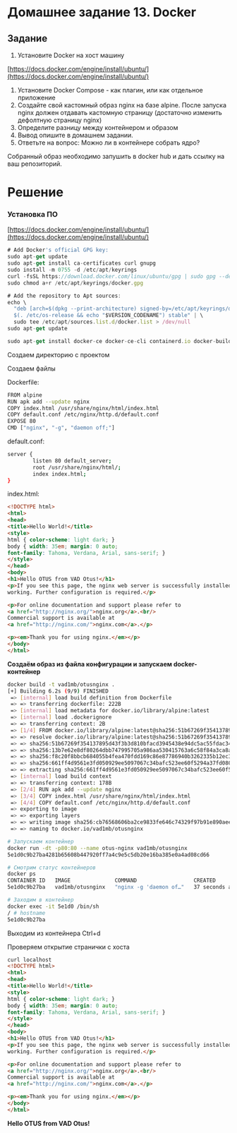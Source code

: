 # Домашнее задание 13. Docker

## Задание

1. Установите Docker на хост машину

[https://docs.docker.com/engine/install/ubuntu/](https://docs.docker.com/engine/install/ubuntu/)

1. Установите Docker Compose - как плагин, или как отдельное приложение
2. Создайте свой кастомный образ nginx на базе alpine. После запуска nginx должен отдавать кастомную страницу (достаточно изменить дефолтную страницу nginx)
3. Определите разницу между контейнером и образом
4. Вывод опишите в домашнем задании.
5. Ответьте на вопрос: Можно ли в контейнере собрать ядро?

Собранный образ необходимо запушить в docker hub и дать ссылку на ваш репозиторий.

# Решение

### Установка ПО

[https://docs.docker.com/engine/install/ubuntu/](https://docs.docker.com/engine/install/ubuntu/)

```jsx
# Add Docker's official GPG key:
sudo apt-get update
sudo apt-get install ca-certificates curl gnupg
sudo install -m 0755 -d /etc/apt/keyrings
curl -fsSL https://download.docker.com/linux/ubuntu/gpg | sudo gpg --dearmor -o /etc/apt/keyrings/docker.gpg
sudo chmod a+r /etc/apt/keyrings/docker.gpg

# Add the repository to Apt sources:
echo \
  "deb [arch=$(dpkg --print-architecture) signed-by=/etc/apt/keyrings/docker.gpg] https://download.docker.com/linux/ubuntu \
  $(. /etc/os-release && echo "$VERSION_CODENAME") stable" | \
  sudo tee /etc/apt/sources.list.d/docker.list > /dev/null
sudo apt-get update
```

```jsx
sudo apt-get install docker-ce docker-ce-cli containerd.io docker-buildx-plugin docker-compose-plugin
```

Создаем директорию с проектом

Создаем файлы 

Dockerfile:

```bash
FROM alpine
RUN apk add --update nginx
COPY index.html /usr/share/nginx/html/index.html
COPY default.conf /etc/nginx/http.d/default.conf
EXPOSE 80
CMD ["nginx", "-g", "daemon off;"]
```

default.conf:

```bash
server {
        listen 80 default_server;
        root /usr/share/nginx/html/;
        index index.html;
}
```

index.html:

```html
<!DOCTYPE html>
<html>
<head>
<title>Hello World!</title>
<style>
html { color-scheme: light dark; }
body { width: 35em; margin: 0 auto;
font-family: Tahoma, Verdana, Arial, sans-serif; }
</style>
</head>
<body>
<h1>Hello OTUS from VAD Otus!</h1>
<p>If you see this page, the nginx web server is successfully installed and
working. Further configuration is required.</p>

<p>For online documentation and support please refer to
<a href="http://nginx.org/">nginx.org</a>.<br/>
Commercial support is available at
<a href="http://nginx.com/">nginx.com</a>.</p>

<p><em>Thank you for using nginx.</em></p>
</body>
</html>
```

**Создаём образ из файла конфигурации и запускаем docker-контейнер**

```bash
docker build -t vad1mb/otusnginx .
[+] Building 6.2s (9/9) FINISHED                                                                                     docker:default
 => [internal] load build definition from Dockerfile                                                                           0.0s
 => => transferring dockerfile: 222B                                                                                           0.0s
 => [internal] load metadata for docker.io/library/alpine:latest                                                               0.7s
 => [internal] load .dockerignore                                                                                              0.0s
 => => transferring context: 2B                                                                                                0.0s
 => [1/4] FROM docker.io/library/alpine:latest@sha256:51b67269f354137895d43f3b3d810bfacd3945438e94dc5ac55fdac340352f48         1.7s
 => => resolve docker.io/library/alpine:latest@sha256:51b67269f354137895d43f3b3d810bfacd3945438e94dc5ac55fdac340352f48         0.1s
 => => sha256:51b67269f354137895d43f3b3d810bfacd3945438e94dc5ac55fdac340352f48 1.64kB / 1.64kB                                 0.0s
 => => sha256:13b7e62e8df80264dbb747995705a986aa530415763a6c58f84a3ca8af9a5bcd 528B / 528B                                     0.0s
 => => sha256:f8c20f8bbcb684055b4fea470fdd169c86e87786940b3262335b12ec3adef418 1.47kB / 1.47kB                                 0.0s
 => => sha256:661ff4d9561e3fd050929ee5097067c34bafc523ee60f5294a37fd08056a73ca 3.41MB / 3.41MB                                 1.1s
 => => extracting sha256:661ff4d9561e3fd050929ee5097067c34bafc523ee60f5294a37fd08056a73ca                                      0.4s
 => [internal] load build context                                                                                              0.0s
 => => transferring context: 178B                                                                                              0.0s
 => [2/4] RUN apk add --update nginx                                                                                           3.0s
 => [3/4] COPY index.html /usr/share/nginx/html/index.html                                                                     0.1s
 => [4/4] COPY default.conf /etc/nginx/http.d/default.conf                                                                     0.2s
 => exporting to image                                                                                                         0.3s
 => => exporting layers                                                                                                        0.2s
 => => writing image sha256:cb76568606ba2ce9833fe646c74329f97b91e890aee9556c22595d0a149bf2ad                                   0.0s
 => => naming to docker.io/vad1mb/otusnginx                                                                                    0.0s    

# Запускаем контейнер
docker run -dt -p80:80 --name otus-nginx vad1mb/otusnginx
5e1d0c9b27ba4281b65608b447920ff7a4c9e5c5db20e16ba385e0a4ad08cd66

# Смотрим статус контейнеров
docker ps
CONTAINER ID   IMAGE              COMMAND                  CREATED          STATUS          PORTS                               NAMES
5e1d0c9b27ba   vad1mb/otusnginx   "nginx -g 'daemon of…"   37 seconds ago   Up 35 seconds   0.0.0.0:80->80/tcp, :::80->80/tcp   otus-nginx

# Заходим в контейнер 
docker exec -it 5e1d0 /bin/sh
/ # hostname
5e1d0c9b27ba
```

Выходим из контейнера Ctrl+d

Проверяем открытие странички с хоста

```html
curl localhost
<!DOCTYPE html>
<html>
<head>
<title>Hello World!</title>
<style>
html { color-scheme: light dark; }
body { width: 35em; margin: 0 auto;
font-family: Tahoma, Verdana, Arial, sans-serif; }
</style>
</head>
<body>
<h1>Hello OTUS from VAD Otus!</h1>
<p>If you see this page, the nginx web server is successfully installed and
working. Further configuration is required.</p>

<p>For online documentation and support please refer to
<a href="http://nginx.org/">nginx.org</a>.<br/>
Commercial support is available at
<a href="http://nginx.com/">nginx.com</a>.</p>

<p><em>Thank you for using nginx.</em></p>
</body>
</html>
```

**Hello OTUS from VAD Otus!**
